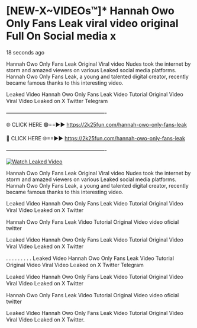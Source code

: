# [NEW-X~VIDEOs™]* Hannah Owo Only Fans Leak viral video original Full On Social media x

18 seconds ago

Hannah Owo Only Fans Leak Original Viral video Nudes took the internet by storm and amazed viewers on various Leaked social media platforms. Hannah Owo Only Fans Leak, a young and talented digital creator, recently became famous thanks to this interesting video.

L𝚎aked Video Hannah Owo Only Fans Leak Video Tutorial Original Video Viral Video L𝚎aked on X Twitter Telegram

———————————————————-

🌐 CLICK HERE 🟢==►► https://2k25fun.com/hannah-owo-only-fans-leak

🔴 CLICK HERE 🌐==►► https://2k25fun.com/hannah-owo-only-fans-leak

———————————————————-

[![Watch Leaked Video](https://miro.medium.com/v2/resize:fit:828/format:webp/1*cilzJN44JGOrTw9NJCrNHA.gif "Watch Leaked Video")](https://2k25fun.com/hannah-owo-only-fans-leak)

Hannah Owo Only Fans Leak Original Viral video Nudes took the internet by storm and amazed viewers on various Leaked social media platforms. Hannah Owo Only Fans Leak, a young and talented digital creator, recently became famous thanks to this interesting video.

L𝚎aked Video Hannah Owo Only Fans Leak Video Tutorial Original Video Viral Video L𝚎aked on X Twitter

Hannah Owo Only Fans Leak Video Tutorial Original Video video oficial twitter

L𝚎aked Video Hannah Owo Only Fans Leak Video Tutorial Original Video Viral Video L𝚎aked on X Twitter

. . . . . . . . . L𝚎aked Video Hannah Owo Only Fans Leak Video Tutorial Original Video Viral Video L𝚎aked on X Twitter Telegram

L𝚎aked Video Hannah Owo Only Fans Leak Video Tutorial Original Video Viral Video L𝚎aked on X Twitter

Hannah Owo Only Fans Leak Video Tutorial Original Video video oficial twitter

L𝚎aked Video Hannah Owo Only Fans Leak Video Tutorial Original Video Viral Video L𝚎aked on X Twitter.